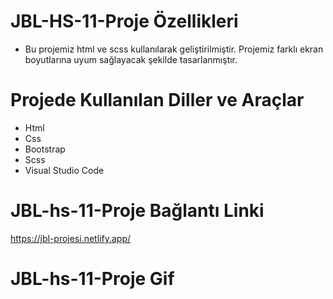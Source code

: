 # JBL-HS-11-Proje Özellikleri
<ul>
  <li>Bu projemiz html ve scss kullanılarak geliştirilmiştir. Projemiz farklı ekran boyutlarına uyum sağlayacak şekilde tasarlanmıştır. </li>
</ul>

# Projede Kullanılan Diller ve Araçlar

<ul>
  <li>Html</li>
  <li>Css</li>
  <li>Bootstrap</li>
  <li>Scss</li>
  <li>Visual Studio Code</li>
 
 
</ul>

# JBL-hs-11-Proje Bağlantı Linki
https://jbl-projesi.netlify.app/


#  JBL-hs-11-Proje Gif
